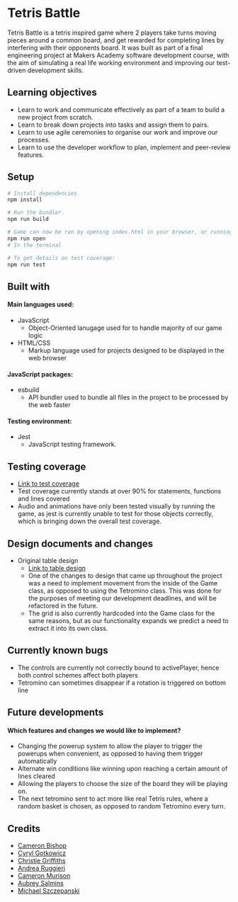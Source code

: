 # Tetris Battle
Tetris Battle is a tetris inspired game where 2 players take turns moving pieces around a common board, and get rewarded for completing lines by interfering with their opponents board.
It was built as part of a final engineering project at Makers Academy software development course, with the aim of simulating a real life working environment and improving our test-driven development skills.

## Learning objectives
* Learn to work and communicate effectively as part of a team to build a new project from scratch.
* Learn to break down projects into tasks and assign them to pairs.
* Learn to use agile ceremonies to organise our work and improve our processes.
* Learn to use the developer workflow to plan, implement and peer-review features.

## Setup
```zsh
# Install dependencies
npm install

# Run the bundler.
npm run build

# Game can now be ran by opening index.html in your browser, or running
npm run open
# In the terminal

# To get details on test coverage:
npm run test
```

## Built with
#### Main languages used:
* JavaScript
  * Object-Oriented lanugage used for to handle majority of our game logic
* HTML/CSS
  * Markup language used for projects designed to be displayed in the web browser
#### JavaScript packages:
* esbuild
  * API bundler used to bundle all files in the project to be processed by the web faster
#### Testing environment:
* Jest
  * JavaScript testing framework.

## Testing coverage
* [Link to test coverage](diagrams-and-schemas/testCoverage.png)
* Test coverage currently stands at over 90% for statements, functions and lines covered
* Audio and animations have only been tested visually by running the game, as jest is currently unable to test for those objects correctly, which is bringing down the overall test coverage.

## Design documents and changes
* Original table design
  * [Link to table design](diagrams-and-schemas/Class%20Model.png)
  * One of the changes to design that came up throughout the project was a need to implement movement from the inside of the Game class, as opposed to using the Tetromino class. This was done for the purposes of meeting our development deadlines, and will be refactored in the future.
  * The grid is also currently hardcoded into the Game class for the same reasons, but as our functionality expands we predict a need to extract it into its own class.

## Currently known bugs
* The controls are currently not correctly bound to activePlayer, hence both control schemes affect both players
* Tetromino can sometimes disappear if a rotation is triggered on bottom line

## Future developments
#### Which features and changes we would like to implement?
* Changing the powerup system to allow the player to trigger the powerups when convenient, as opposed to having them trigger automatically
* Alternate win conditions like winning upon reaching a certain amount of lines cleared
* Allowing the players to choose the size of the board they will be playing on.
* The next tetromino sent to act more like real Tetris rules, where a random basket is chosen, as opposed to random Tetromino every turn.

## Credits
* [Cameron Bishop](URL "https://github.com/camybish")
* [Cyryl Gotkowicz](URL "https://github.com/CyrylG")
* [Christie Griffiths](URL "https://github.com/ChristieGriffiths")
* [Andrea Ruggieri](URL "https://github.com/aandre6891")
* [Cameron Murison](URL "https://github.com/CKMurison")
* [Aubrey Salmins](URL "https://github.com/aubreysalmins")
* [Michael Szczepanski](URL "https://github.com/michael-szczepanski")
